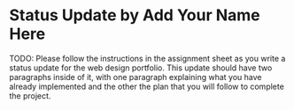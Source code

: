 # Status Update by Add Your Name Here

TODO: Please follow the instructions in the assignment sheet as you write a
status update for the web design portfolio. This update should have two
paragraphs inside of it, with one paragraph explaining what you have already
implemented and the other the plan that you will follow to complete the
project.
